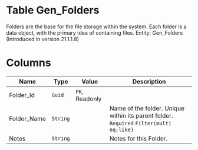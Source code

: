 # Table Gen_Folders

Folders are the base for the file storage within the system. Each folder is a data object, with the primary idea of containing files. Entity: Gen_Folders (Introduced in version 21.1.1.8)

# Columns

| Name | Type | Value | Description |
| - | - | - | --- |
|Folder_Id|`Guid`|`PK`, Readonly||
|Folder_Name|`String`||Name of the folder. Unique within its parent folder. `Required` `Filter(multi eq;like)` |
|Notes|`String`||Notes for this Folder. |
